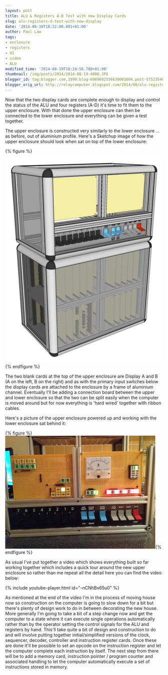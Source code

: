 ```yaml
---
layout: post
title: ALU & Registers A-D Test with new Display Cards
slug: alu-registers-d-test-with-new-display
date: '2014-08-19T18:22:00.001+01:00'
author: Paul Law
tags:
- enclosure
- registers
- UI
- video
- ALU
modified_time: '2014-08-19T18:24:56.780+01:00'
thumbnail: /img/posts/2014/2014-08-19-4000.JPG
blogger_id: tag:blogger.com,1999:blog-6989692556630001604.post-575235464124926731
blogger_orig_url: http://relaycomputer.blogspot.com/2014/08/alu-registers-d-test-with-new-display.html
---
```


Now that the two 
display cards are complete enough to display and control the status of the ALU 
and four registers (A-D) it's time to fit them to the upper enclosure. With 
that done the upper enclosure can then be connected to the lower enclosure and 
everything can be given a test together.

The upper enclosure is 
constructed very similarly to the lower enclosure ... as before, out of 
aluminium profile. Here's a Sketchup image of how the upper enclosure should 
look when sat on top of the lower enclosure:

{% figure %}
![Upper Enclosure and Lower Enclosure together](/assets/img/posts/2014/2014-08-19-0000.png)
{% endfigure %}

The two blank 
cards at the top of the upper enclosure are Display A and B (A on the left, B 
on the right) and as with the primary input switches below the display cards 
are attached to the enclosure by a frame of aluminium channel. Eventually I'll 
be adding a connection board between the upper and lower enclosure so that the 
two can be split easily when the computer is moved around but for now 
everything is 'hard wired' together with ribbon cables.

Here's a 
picture of the upper enclosure powered up and working with the lower enclosure 
sat behind it:

{% figure %}![Upper Enclosure powered up](/assets/img/posts/2014/2014-08-19-0001.JPG){% endfigure %}

As usual 
I've put together a video which shows everything built so far working together 
which includes a quick tour around the new upper enclosure so rather than me 
repeat all the detail here you can find the video below:

{% include youtube-player.html id="-nCNhBx65u0" %}

As mentioned at the end of the video I'm in the 
process of moving house now so construction on the computer is going to slow 
down for a bit but there's plenty of design work to do in between decorating 
the new house. More generally I'm going to take a bit of a step change now and 
get the computer to a state where it can execute single operations 
automatically rather than by the operator setting the control signals for the 
ALU and registers by hand. This'll take quite a bit of design and construction 
to do and will involve putting together initial/simplified versions of the 
clock, sequencer, decoder, controller and instruction register cards. Once 
these are done it'll be possible to set an opcode on the instruction register 
and let the computer complete each instruction by itself. The next step from 
there will be to add a memory card, instruction pointer / program counter and 
associated handling to let the computer automatically execute a set of 
instructions stored in memory. 
